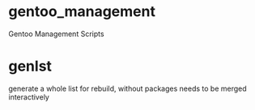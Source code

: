# gentoo_management
Gentoo Management Scripts

# genlst
generate a whole list for rebuild, without packages needs to be merged interactively 
